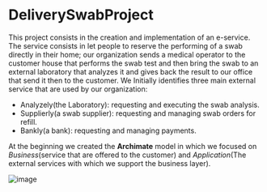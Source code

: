 # DeliverySwabProject
 
This project consists in the creation and implementation of an e-service. The service consists in let people to reserve the performing of a swab directly in their home; our organization sends a medical operator to the customer house that performs the swab test and then bring the swab to an external laboratory that analyzes it and gives back the result to our office that send it then to the customer. We Initially identifies three main external service that are used by our organization:

- Analyzely(the Laboratory): requesting and executing the swab analysis.
- Supplierly(a swab supplier): requesting and managing swab orders for refill.
- Bankly(a bank): requesting and managing payments.

At the beginning we created the **Archimate** model in which we focused on *Business*(service that are offered to the customer) and *Application*(The external services with which we support the business layer).

![image](https://user-images.githubusercontent.com/48360582/181099604-0e3fbb52-7497-4cde-91d2-ee98039df8e4.png)
